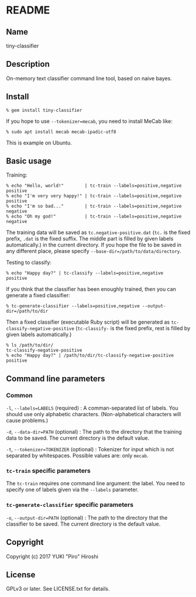 # README

## Name

tiny-classifier

## Description

On-memory text classifier command line tool, based on naive bayes.

## Install

```
% gem install tiny-classifier
```

If you hope to use `--tokenizer=mecab`, you need to install MeCab like:

```
% sudo apt install mecab mecab-ipadic-utf8
```

This is example on Ubuntu.

## Basic usage

Training:

```
% echo "Hello, world!"        | tc-train --labels=positive,negative positive
% echo "I'm very very happy!" | tc-train --labels=positive,negative positive
% echo "I'm so bad..."        | tc-train --labels=positive,negative negative
% echo "Oh my god!"           | tc-train --labels=positive,negative negative
```

The training data will be saved as `tc.negative-positive.dat` (`tc.` is the fixed prefix, `.dat` is the fixed suffix. The middle part is filled by given labels automatically.) in the current directory. If you hope the file to be saved in any different place, please specify `--base-dir=/path/to/data/directory`.

Testing to classify:

~~~
% echo "Happy day?" | tc-classify --labels=positive,negative
positive
~~~

If you think that the classifier has been enoughly trained, then you can generate a fixed classifier:

~~~
% tc-generate-classifier --labels=positive,negative --output-dir=/path/to/dir
~~~

Then a fixed classifier (executable Ruby script) will be generated as `tc-classify-negative-positive` (`tc-classify-` is the fixed prefix, rest is filled by given labels automatically.) 

~~~
% ls /path/to/dir/
tc-classify-negative-positive
% echo "Happy day?" | /path/to/dir/tc-classify-negative-positive
positive
~~~

## Command line parameters

### Common

`-l`, `--labels=LABELS` (required)
:  A comman-separated list of labels. You should use only alphabetic characters. (Non-alphabetical characters will cause problems.)

`-d`, `--data-dir=PATH` (optional)
: The path to the directory that the training data to be saved. The current directory is the default value.

`-t`, `--tokenizer=TOKENIZER` (optional)
: Tokenizer for input which is not separated by whitespaces. Possible values are: only `mecab`.

### `tc-train` specific parameters

The `tc-train` requires one command line argument: the label. You need to specify one of labels given via the `--labels` parameter.

### `tc-generate-classifier` specific parameters

`-o`, `--output-dir=PATH` (optional)
: The path to the directory that the classifier to be saved. The current directory is the default value.

## Copyright

Copyright (c) 2017 YUKI "Piro" Hiroshi

## License

GPLv3 or later. See LICENSE.txt for details.
